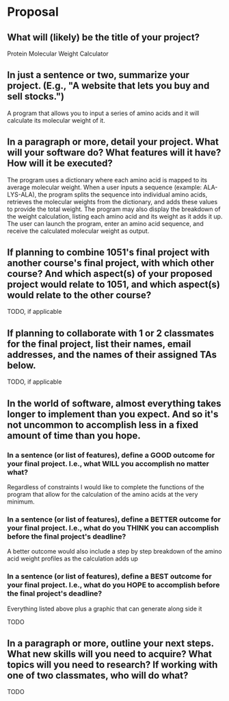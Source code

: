 # Proposal

## What will (likely) be the title of your project?

Protein Molecular Weight Calculator

## In just a sentence or two, summarize your project. (E.g., "A website that lets you buy and sell stocks.")

A program that allows you to input a series of amino acids and it will calculate its molecular weight of it.

## In a paragraph or more, detail your project. What will your software do? What features will it have? How will it be executed?

The program uses a dictionary where each amino acid is mapped to its average molecular weight. When a user inputs a sequence (example: ALA-LYS-ALA), the program splits the sequence into individual amino acids, retrieves the molecular weights from the dictionary, and adds these values to provide the total weight. The program may also display the breakdown of the weight calculation, listing each amino acid and its weight as it adds it up. The user can launch the program, enter an amino acid sequence, and receive the calculated molecular weight as output.


## If planning to combine 1051's final project with another course's final project, with which other course? And which aspect(s) of your proposed project would relate to 1051, and which aspect(s) would relate to the other course?

TODO, if applicable

## If planning to collaborate with 1 or 2 classmates for the final project, list their names, email addresses, and the names of their assigned TAs below.

TODO, if applicable

## In the world of software, almost everything takes longer to implement than you expect. And so it's not uncommon to accomplish less in a fixed amount of time than you hope.

### In a sentence (or list of features), define a GOOD outcome for your final project. I.e., what WILL you accomplish no matter what?

Regardless of constraints I would like to complete the functions of the program that allow for the calculation of the amino acids at the very minimum. 

### In a sentence (or list of features), define a BETTER outcome for your final project. I.e., what do you THINK you can accomplish before the final project's deadline?

A better outcome would also include a step by step breakdown of the amino acid weight profiles as the calculation adds up

### In a sentence (or list of features), define a BEST outcome for your final project. I.e., what do you HOPE to accomplish before the final project's deadline?

Everything listed above plus a graphic that can generate along side it

TODO

## In a paragraph or more, outline your next steps. What new skills will you need to acquire? What topics will you need to research? If working with one of two classmates, who will do what?

TODO
